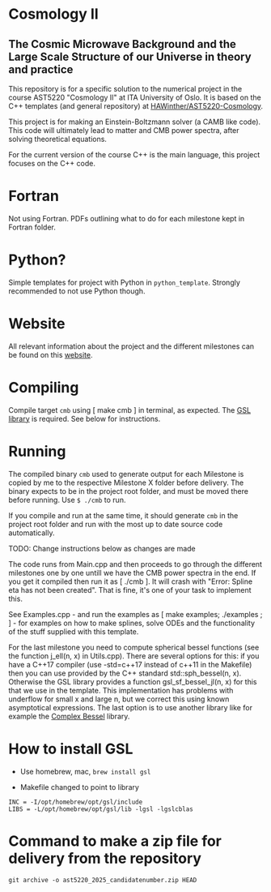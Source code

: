 # Cosmology II
## The Cosmic Microwave Background and the Large Scale Structure of our Universe in theory and practice

This repository is for a specific solution to the numerical project in the course AST5220 "Cosmology II" at ITA University of Oslo. It is based on the C++ templates (and general repository) at [HAWinther/AST5220-Cosmology](https://github.com/HAWinther/AST5220-Cosmology).

This project is for making an Einstein-Boltzmann solver (a CAMB like code). This code will ultimately lead to matter and CMB power spectra, after solving theoretical equations. 

For the current version of the course C++ is the main language, this project focuses on the C++ code.

# Fortran

Not using Fortran. PDFs outlining what to do for each milestone kept in Fortran folder.

# Python?

Simple templates for project with Python in `python_template`. Strongly recommended to not use Python though.

# Website
All relevant information about the project and the different milestones can be found on this [website](https://cmb.wintherscoming.no/).

# Compiling

Compile target `cmb` using [ make cmb ] in terminal, as expected. The [GSL library](ftp://ftp.gnu.org/gnu/gsl/) is required. See below for instructions.

# Running
The compiled binary `cmb` used to generate output for each Milestone is copied by me to the respective Milestone X folder before delivery. The binary expects to be in the project root folder, and must be moved there before running. Use `$ ./cmb` to run.

If you compile and run at the same time, it should generate `cmb` in the project root folder and run with the most up to date source code automatically.

TODO: Change instructions below as changes are made

The code runs from Main.cpp and then proceeds to go through the different milestones one by one untill we have the CMB power spectra in the end. If you get it compiled then run it as [ ./cmb ]. It will crash with "Error: Spline eta has not been created". That is fine, it's one of your task to implement this. 

See Examples.cpp - and run the examples as [ make examples; ./examples ; ] - for examples on how to make splines, solve ODEs and the functionality of the stuff supplied with this template.

For the last milestone you need to compute spherical bessel functions (see the function j\_ell(n, x) in Utils.cpp). There are several options for this: if you have a C++17 compiler (use -std=c++17 instead of c++11 in the Makefile) then you can use provided by the C++ standard std::sph\_bessel(n, x). Otherwise the GSL library provides a function gsl\_sf\_bessel\_jl(n, x) for this that we use in the template. This implementation has problems with underflow for small x and large n, but we correct this using known asymptotical expressions. The last option is to use another library like for example the [Complex Bessel](https://github.com/joeydumont/complex_bessel) library.

# How to install GSL

- Use homebrew, mac, `brew install gsl`

- Makefile changed to point to library

```
INC = -I/opt/homebrew/opt/gsl/include
LIBS = -L/opt/homebrew/opt/gsl/lib -lgsl -lgslcblas
```

# Command to make a zip file for delivery from the repository
`git archive -o ast5220_2025_candidatenumber.zip HEAD`

